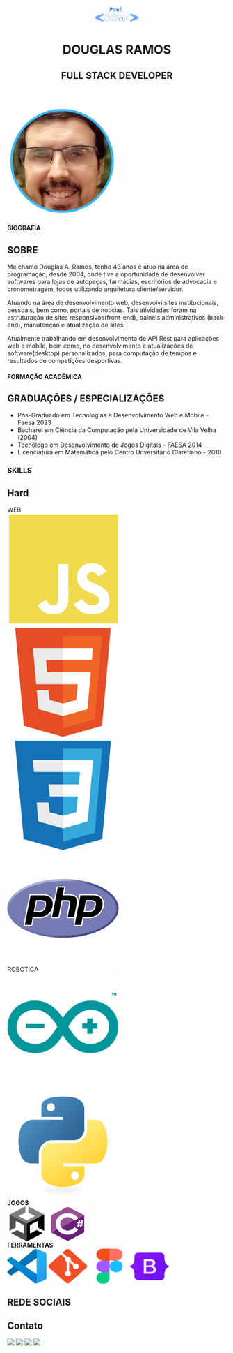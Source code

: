 <!DOCTYPE html>
<html lang="pt-BR">

<head>
    <meta charset="UTF-8">
    <meta name="viewport" content="width=device-width, initial-scale=1.0">
    <link rel="stylesheet" type="text/css" href="assets/css/stylevars.css" />
    <link rel="stylesheet" type="text/css" href="assets/css/style.css" />
    <meta name="Description" content="Repositorios Douglas Ramos -  Professor DOM">
    <meta name="robots" content="index,follow">
</head>

<body>
    <div class="wrapper">
        <main>
            <header>
                <div class="brand">
                    <div class="logo">
                       <img src="assets/images/logo.png" alt="Prof. DOM logo">
                    </div>
                    <div class="title">
                        <h1>DOUGLAS RAMOS</h1>
                        <h2>FULL STACK<span> DEVELOPER</span></h2>
                    </div>
                </div>
            </header>
            <section>
              <section class="section-biography">
                <div class="avatar">
                    <img src="assets/images/avatar.png" alt="Foto Douglas Ramos">
                </div>
                <section class="section-description">
                    <h1>BIOGRAFIA</h1>
                    <h2>SOBRE</h2>
                    <p>Me chamo Douglas A. Ramos, tenho 43 anos e atuo na área  de programação, desde 2004, onde tive a oportunidade de desenvolver softwares para lojas de autopeças, farmácias, escritórios de advocacia e cronometragem, todos utilizando arquitetura cliente/servidor.
                    </p><p>Atuando na área de desenvolvimento web, desenvolvi sites institucionais, pessoais, bem como, portais de notícias.  Tais atividades foram na estruturação de sites responsivos(front-end), painéis administrativos (back-end), manutenção e atualização de sites. 
                    </p><p></p>Atualmente trabalhando em desenvolvimento de API Rest para aplicações web e mobile, bem como, no desenvolvimento e atualizações de software(desktop) personalizados, para computação de tempos e resultados de competições desportivas.
                    </p>
                </section>
                <section class="section-academy">
                    <h1>FORMAÇÃO ACADÊMICA</h1>
                    <h2>GRADUAÇÕES / ESPECIALIZAÇÕES</h2>
                    <ul>
                       <li>Pós-Graduado em Tecnologias e Desenvolvimento Web e Mobile - Faesa 2023</li> 
                       <li>Bacharel em Ciência da Computação pela Universidade de Vila Velha (2004)</li>
                       <li>Tecnólogo em Desenvolvimento de Jogos Digitais - FAESA 2014</li>
                       <li>Licenciatura em Matemãtica pelo Centro Unversitário Claretiano - 2018</li>
                    </ul>
                </section>
              </section>
            <section class="section-skills">
                <h1>SKILLS</h1>
                <h2>Hard</h2>
                <div class="section-skills-hard">
                <div>WEB</div>
                <img  alt="douginfodev-Js"    src="https://raw.githubusercontent.com/devicons/devicon/master/icons/javascript/javascript-plain.svg">
                <img  alt="douginfodev-HTML"  src="https://raw.githubusercontent.com/devicons/devicon/master/icons/html5/html5-original.svg">
                <img  alt="douginfodev-CSS"   src="https://raw.githubusercontent.com/devicons/devicon/master/icons/css3/css3-original.svg">
                <img  alt="douginfodev-Php"   src="https://raw.githubusercontent.com/devicons/devicon/master/icons/php/php-original.svg">
               <div>ROBOTICA</div>
               <img alt="douginfodev-arduino" src="https://raw.githubusercontent.com/devicons/devicon/master/icons/arduino/arduino-original.svg">
               <img alt="douginfodev-python"  src="https://raw.githubusercontent.com/devicons/devicon/master/icons/python/python-original.svg">
              <div style="font-weight:700;">JOGOS</div>
               <img align="center" alt="douginfodev-arduino" height="80" width="90" src="https://raw.githubusercontent.com/devicons/devicon/master/icons/unity/unity-original.svg">
               <img align="center" alt="douginfodev-csharp" height="80" width="90"  src="https://raw.githubusercontent.com/devicons/devicon/master/icons/csharp/csharp-original.svg">              
              <div style="font-weight:700;">FERRAMENTAS</div>
              <img align="center" alt="douginfodev-Js"  height="80" width="90" src="https://raw.githubusercontent.com/devicons/devicon/master/icons/vscode/vscode-original.svg"> 
               <img align="center" alt="douginfodev-arduino"  height="80" width="90" src="https://raw.githubusercontent.com/devicons/devicon/master/icons/git/git-original.svg">
              <img align="center" alt="douginfodev-csharp"  height="80" width="90" src="https://raw.githubusercontent.com/devicons/devicon/master/icons/figma/figma-original.svg">
              <img align="center" alt="douginfodev-csharp" height="80" width="90" src="https://raw.githubusercontent.com/devicons/devicon/master/icons/bootstrap/bootstrap-original.svg">
            </div>
            </section>
            <footer>
              <footer class="footer-social-media">
                <h1>REDE SOCIAIS</h1>
                <h2>Contato</h2> 
                <div>
                <a href="https://www.youtube.com/@profdomdev" target="_blank"><img src="https://img.shields.io/badge/YouTube-FF0000?style=for-the-badge&logo=youtube&logoColor=white" target="_blank"></a>
                 <a href="https://www.linkedin.com/in/douglas-ramos-dev" target="_blank"><img src="https://img.shields.io/badge/-LinkedIn-%230077B5?style=for-the-badge&logo=linkedin&logoColor=white" target="_blank"></a> 
  <a href="https://instagram.com/profdomdev" target="_blank"><img src="https://img.shields.io/badge/-Instagram-%23E4405F?style=for-the-badge&logo=instagram&logoColor=white" target="_blank"></a>
  <a href = "mailto:dougarainfo@gmail.com"><img src="https://img.shields.io/badge/-Gmail-%23333?style=for-the-badge&logo=gmail&logoColor=white" target="_blank"></a>
</div>
              </footer>
            </footer>
        </main>
    </div>
</body>
</html>